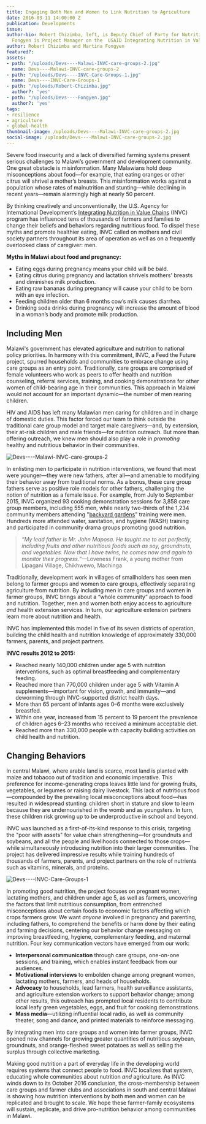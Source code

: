 ```yaml
---
title: Engaging Both Men and Women to Link Nutrition to Agriculture
date: 2016-03-11 14:00:00 Z
publication: Developments
issue: 
author-bio: Robert Chizimba, left, is Deputy Chief of Party for Nutrition and Martina
  Fongyen is Project Manager on the  USAID Integrating Nutrition in Value Chains program.
author: Robert Chizimba and Martina Fongyen
featured?: 
assets:
- path: "/uploads/Devs----Malawi-INVC-care-groups-2.jpg"
  name: Devs----Malawi-INVC-care-groups-2
- path: "/uploads/Devs----INVC-Care-Groups-1.jpg"
  name: Devs----INVC-Care-Groups-1
- path: "/uploads/Robert-Chizimba.jpg"
  author?: 'yes'
- path: "/uploads/Devs----Fongyen.jpg"
  author?: 'yes'
tags:
- resilience
- agriculture
- global-health
thumbnail-image: /uploads/Devs----Malawi-INVC-care-groups-2.jpg
social-image: /uploads/Devs----Malawi-INVC-care-groups-2.jpg
---
```


Severe food insecurity and a lack of diversified farming systems present serious challenges to Malawi’s government and development community. One great obstacle is misinformation. Many Malawians hold deep misconceptions about food—for example, that eating oranges or other citrus will shrivel a mother’s breasts. This misinformation works against a population whose rates of malnutrition and stunting—while declining in recent years—remain alarmingly high at nearly 50 percent.




By thinking creatively and unconventionally, the U.S. Agency for International Development’s [Integrating Nutrition in Value Chains](http://dai.com/our-work/projects/malawi%E2%80%94integrating-nutrition-value-chains) (INVC) program has influenced tens of thousands of farmers and families to change their beliefs and behaviors regarding nutritious food. To dispel these myths and promote healthier eating, INVC called on mothers and civil society partners throughout its area of operation as well as on a frequently overlooked class of caregiver: men.

<aside><p><strong>Myths in Malawi about food and pregnancy:</strong></p>
<ul>
<li>Eating eggs during pregnancy means your child will be bald.</li>
<li>Eating citrus during pregnancy and lactation shrivels mothers' breasts and diminishes milk production.</li>
<li>Eating raw bananas during pregnancy will cause your child to be born with an eye infection.</li>
<li>Feeding children older than 6 months cow’s milk causes diarrhea.</li>
<li>Drinking soda drinks during pregnancy will increase the amount of blood in a woman’s body and promote milk production.</li>
</ul>
</aside>

## Including Men

Malawi's government has elevated agriculture and nutrition to national policy priorities. In harmony with this commitment, INVC, a Feed the Future project, spurred households and communities to embrace change using care groups as an entry point. Traditionally, care groups are comprised of female volunteers who work as peers to offer health and nutrition counseling, referral services, training, and cooking demonstrations for other women of child-bearing age in their communities. This approach in Malawi would not account for an important dynamic—the number of men rearing children.

HIV and AIDS has left many Malawian men caring for children and in charge of domestic duties. This factor forced our team to think outside the traditional care group model and target male caregivers—and, by extension, their at-risk children and male friends—for nutrition outreach. But more than offering outreach, we knew men should also play a role in *promoting* healthy and nutritious behavior in their communities.

![Devs----Malawi-INVC-care-groups-2](/uploads/Devs----Malawi-INVC-care-groups-2.jpg "A lead father in Mangochi, Malawi, explains what he does during a home visit.") 

In enlisting men to participate in nutrition interventions, we found that most were younger—they were new fathers, after all—and amenable to modifying their behavior away from traditional norms. As a bonus, these care group fathers serve as positive role models for other fathers, challenging the notion of nutrition as a female issue. For example, from July to September 2015, INVC organized 93 cooking demonstration sessions for 3,858 care group members, including 555 men, while nearly two-thirds of the 1,234 community members attending "[backyard gardens](http://dai-global-developments.com/articles/indigenous-gardens-improving-nutrition-while-easing-the-load/)" training were men. Hundreds more attended water, sanitation, and hygiene (WASH) training and participated in community drama groups promoting good nutrition.

>*“My lead father is Mr. John Maposa. He taught me to eat perfectly, including fruits and other nutritious foods such as soy, groundnuts, and vegetables. Now that I have twins, he comes now and again to monitor their progress.”*—Loveness Frank, a young mother from Lipagani Village, Chikhwewo, Machinga

Traditionally, development work in villages of smallholders has seen men belong to farmer groups and women to care groups, effectively separating agriculture from nutrition. By including men in care groups and women in farmer groups, INVC brings about a “whole community” approach to food and nutrition. Together, men and women both enjoy access to agriculture *and* health extension services. In turn, our agriculture extension partners learn more about nutrition and health.

INVC has implemented this model in five of its seven districts of operation, building the child health and nutrition knowledge of approximately 330,000 farmers, parents, and project partners.

<aside><p><strong>INVC results 2012 to 2015:</strong></p>
<ul>
<li>Reached nearly 140,000 children under age 5 with nutrition interventions, such as optimal breastfeeding and complementary feeding.</li>
<li>Reached more than 770,000 children under age 5 with Vitamin A supplements—important for vision, growth, and immunity—and deworming through INVC-supported district health days.</li>
<li>More than 65 percent of infants ages 0–6 months were exclusively breastfed.</li>
<li>Within one year, increased from 15 percent to 19 percent the prevalence of children ages 6–23 months who received a minimum acceptable diet.</li>
<li>Reached more than 330,000 people with capacity building activities on child health and nutrition.</li>
</ul>
</aside>

## Changing Behaviors 

In central Malawi, where arable land is scarce, most land is planted with maize and tobacco out of tradition and economic imperative. This preference for income-generating crops leaves little land for growing fruits, vegetables, or legumes or raising dairy livestock. This lack of nutritious food—compounded by the prevailing local misconceptions about food—has resulted in widespread stunting: children short in stature and slow to learn because they are undernourished in the womb and as youngsters. In turn, these children risk growing up to be underproductive in school and beyond.

INVC was launched as a first-of-its-kind response to this crisis, targeting the "poor with assets" for value chain strengthening—for groundnuts and soybeans, and all the people and livelihoods connected to those crops—while simultaneously introducing nutrition into their larger communities. The project has delivered impressive results while training hundreds of thousands of farmers, parents, and project partners on the role of nutrients such as vitamins, minerals, and proteins.

![Devs----INVC-Care-Groups-1](/uploads/Devs----INVC-Care-Groups-1.jpg) 

In promoting good nutrition, the project focuses on pregnant women,  lactating mothers, and children under age 5, as well as farmers, uncovering the factors that limit nutritious consumption, from entrenched misconceptions about certain foods to economic factors affecting which crops farmers grow. We want *anyone* involved in pregnancy and parenting, including fathers, to comprehend the benefits or harm done by their eating and farming decisions, centering our behavior change messaging on improving breastfeeding, hygiene, complementary feeding, and maternal nutrition. Four key communication vectors have emerged from our work:
* **Interpersonal communication** through care groups, one-on-one sessions, and training, which enables instant feedback from our audiences.
* **Motivational interviews** to embolden change among pregnant women, lactating mothers, farmers, and heads of households.
* **Advocacy** to households, lead farmers, health surveillance assistants, and agriculture extension workers to support behavior change; among other results, this outreach has prompted local residents to contribute local leafy green vegetables, eggs, and fruit for cooking demonstrations.
* **Mass media**—utilizing influential local radio, as well as community theater, song and dance, and printed materials to reinforce messaging.

By integrating men into care groups and women into farmer groups, INVC opened new channels for growing greater quantities of nutritious soybean, groundnuts, and orange-fleshed sweet potatoes as well as selling the surplus through collective marketing.

Making good nutrition a part of everyday life in the developing world requires systems that connect people to food. INVC localizes that system, educating whole communities about nutrition *and* agriculture. As INVC winds down to its October 2016 conclusion, the cross-membership between care groups and farmer clubs and associations in south and central Malawi is showing how nutrition interventions by both men and women can be replicated and brought to scale. We hope these farmer-family ecosystems will sustain, replicate, and drive pro-nutrition behavior among communities in Malawi.
